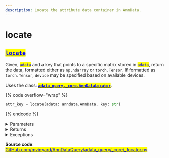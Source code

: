 ```yaml
---
description: Locate the attribute data container in AnnData.
---
```


# locate

## [<mark style="color:blue;">`locate`</mark>](https://github.com/mvinyard/AnnDataQuery/blob/fa2b5728c0c24752b03a1335866b576179748cbb/adata\_query/\_core/\_locator.py#L141-L154)

Given, <mark style="color:blue;">`adata`</mark> and a key that points to a specific matrix stored in <mark style="color:blue;">`adata`</mark>,  return the data, formatted either as `np.ndarray` or `torch.Tensor`. If formatted as `torch.Tensor`, `device` may be specified based on available devices.

Uses the class: [<mark style="color:blue;">**`adata_query._core.AnnDataLocator`**</mark>](https://github.com/mvinyard/AnnDataQuery/blob/fa2b5728c0c24752b03a1335866b576179748cbb/adata\_query/\_core/\_locator.py#L13C1-L138).

{% code overflow="wrap" %}
```python
attr_key = locate(adata: anndata.AnnData, key: str)
```
{% endcode %}

<details>

<summary>Parameters</summary>

**`adata`** (<mark style="color:blue;">`anndata.AnnData`</mark>)

* Annotated single-cell data object. See [`anndata.AnnData`](https://anndata.readthedocs.io/en/latest/generated/anndata.AnnData.html#anndata.AnnData).

**`key`** (<mark style="color:blue;">`str`</mark>)

* Key to access a matrix in `adata`. For example, if you wanted to access `adata.obsm['X_pca']`, you would pass: `"X_pca"`.

</details>

<details>

<summary>Returns</summary>

**`attr_key`**(<mark style="color:blue;">`str`</mark>)

* Attribute of `adata` containing the passed `key`

</details>

<details>

<summary>Exceptions</summary>

There are two possible `KeyErrors` that may arise when using this function. The first is the requirement that the passed `key` is found in any attribute of `adata`. Should it not be found, the following `KeyError` will be returned:

<mark style="color:red;">**`KeyError: {key} NOT FOUND`**</mark>

The second possible `KeyError` that may arise indicates the discovery of multiple `adata` attributes containing a key-value pair where the passed key is observed in both attributes. For example, if the passed key matches a column name in `obs` and a key in `adata.obsm`, the following `KeyError` would arise:

<mark style="color:red;">**`KeyError: Found more than one match: ['obs', 'obsm']`**</mark>

In the event of the second `KeyError` in which multiple locations are found, rename the `key`-`value` pairs in `adata`, such that each is unique.

* Attribute of `adata` containing the passed `key`

</details>

**Source code**: [<mark style="color:blue;">GitHub.com/mvinyard/AnnDataQuery/adata\_query/\_core/\_locator.py</mark>](https://github.com/mvinyard/AnnDataQuery/blob/05af47d38a677dfafa9dde41caa4ddeb479e14ba/adata\_query/\_core/\_locator.py#L141-L161)
